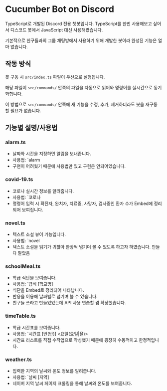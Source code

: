 # Cucumber Bot on Discord

TypeScript로 개발된 Discord 전용 챗봇입니다.
TypeScript를 한번 사용해보고 싶어서 디스코드 봇에서 JavaScript 대신 사용해봤습니다.

기본적으로 친구들과의 그룹 채팅방에서 사용하기 위해 개발한 봇이라 완성된 기능은 얼마 없습니다.


## 작동 방식

봇 구동 시 `src/index.ts` 파일이 우선으로 실행됩니다.

해당 파일이 `src/commands/` 안쪽의 파일을 자동으로 읽어와 명령어를 실시간으로 동기화합니다.

이 방법으로 `src/commands/` 안쪽에 새 기능을 수정, 추가, 제거하더라도 봇을 재구동 할 필요가 없습니다.


## 기능별 설명/사용법

### alarm.ts
- 날짜와 시간을 지정하면 알림을 보내줍니다.
- 사용법: `alarm
- 구현이 어려웠기 때문에 사용법만 있고 구현은 안되어있습니다.

### covid-19.ts
- 코로나 실시간 정보를 알려줍니다.
- 사용법: `코로나
- 명령어 입력 시 확진자, 완치자, 치료중, 사망자, 검사중인 환자 수가 Embed에 정리되어 보여집니다.

### novel.ts
- 텍스트 소설 뷰어 기능입니다.
- 사용법: `novel
- 텍스트 소설을 읽기가 귀찮아 한장씩 넘기며 볼 수 있도록 하고자 하였습니다. 만들다 말았음

### schoolMeal.ts
- 학급 식단을 보여줍니다.
- 사용법: `급식 [학교명]
- 식단을 Embed로 정리되어 나타납니다.
- 반응을 이용해 날짜별로 넘기며 볼 수 있습니다.
- 친구들 쓰라고 만들었었는데 API 사용 연습할 겸 확장했습니다.

### timeTable.ts
- 학급 시간표를 보여줍니다.
- 사용법: `시간표 [반(반)] <요일(요일|욜)>
- 시간표 리스트를 직접 수작업으로 작성했기 때문에 굉장히 수동적이고 한정적입니다.

### weather.ts
- 입력한 지역의 날씨와 온도 정보를 알려줍니다.
- 사용법: `날씨 [지역]
- 네이버 지역 날씨 페이지 크롤링을 통해 날씨와 온도를 보여줍니다.